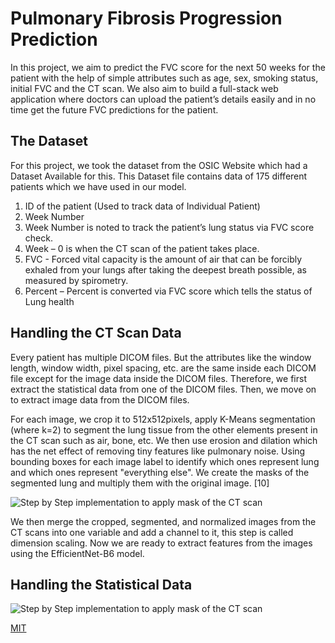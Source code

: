 # Pulmonary Fibrosis Progression Prediction

In this project, we aim to predict the FVC score for the next 50 weeks for the patient with the help of simple attributes such as age, sex, smoking status, initial FVC and the CT scan.
We also aim to build a full-stack web application where doctors can upload the patient’s details easily and in no time get the future FVC predictions for the patient.

## The Dataset

For this project, we took the dataset from the OSIC Website which had a Dataset Available 
for this. This Dataset file contains data of 175 different patients which we have used in our model.
1. ID of the patient (Used to track data of Individual Patient)
2. Week Number
3. Week Number is noted to track the patient’s lung status via FVC score check.
4. Week – 0 is when the CT scan of the patient takes place.
5. FVC - Forced vital capacity is the amount of air that can be forcibly exhaled from 
your lungs after taking the deepest breath possible, as measured by spirometry.
6. Percent – Percent is converted via FVC score which tells the status of Lung health


## Handling the CT Scan Data

Every patient has multiple DICOM files. But the attributes like the window length, window 
width, pixel spacing, etc. are the same inside each DICOM file except for the image data 
inside the DICOM files. Therefore, we first extract the statistical data from one of the DICOM files. Then, we move on to extract image data from the DICOM files.

For each image, we crop it to 512x512pixels, apply K-Means segmentation (where k=2) to segment the lung tissue from the other elements present in the CT scan such as air, bone, etc. We then use erosion and dilation which has the 
net effect of removing tiny features like pulmonary noise. Using bounding boxes for each 
image label to identify which ones represent lung and which ones represent "everything else". 
We create the masks of the segmented lung and multiply them with the original image. [10]

![Step by Step implementation to apply mask of the CT scan](https://ibb.co/1dqcsTC)

We then merge the cropped, segmented, and normalized images from the CT scans into one 
variable and add a channel to it, this step is called dimension scaling. Now we are ready to
extract features from the images using the EfficientNet-B6 model. 

## Handling the Statistical Data
![Step by Step implementation to apply mask of the CT scan](https://ibb.co/QX8zS69)



[MIT](https://choosealicense.com/licenses/mit/)
